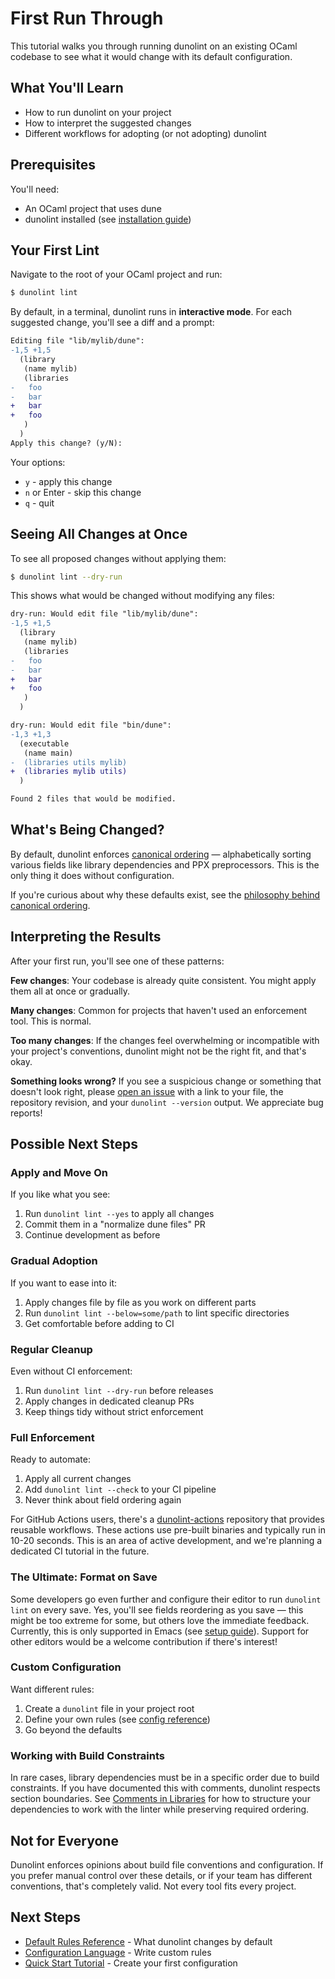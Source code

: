 # First Run Through

This tutorial walks you through running dunolint on an existing OCaml codebase to see what it would change with its default configuration.

## What You'll Learn

- How to run dunolint on your project
- How to interpret the suggested changes
- Different workflows for adopting (or not adopting) dunolint

## Prerequisites

You'll need:
- An OCaml project that uses dune
- dunolint installed (see [installation guide](../../guides/installation))

## Your First Lint

Navigate to the root of your OCaml project and run:

<!-- $MDX skip -->
```sh
$ dunolint lint
```

By default, in a terminal, dunolint runs in **interactive mode**. For each suggested change, you'll see a diff and a prompt:

<!-- $MDX skip -->
```diff
Editing file "lib/mylib/dune":
-1,5 +1,5
  (library
   (name mylib)
   (libraries
-   foo
-   bar
+   bar
+   foo
   )
  )
Apply this change? (y/N):
```

Your options:
- `y` - apply this change
- `n` or Enter - skip this change
- `q` - quit

## Seeing All Changes at Once

To see all proposed changes without applying them:

<!-- $MDX skip -->
```sh
$ dunolint lint --dry-run
```

This shows what would be changed without modifying any files:

<!-- $MDX skip -->
```diff
dry-run: Would edit file "lib/mylib/dune":
-1,5 +1,5
  (library
   (name mylib)
   (libraries
-   foo
-   bar
+   bar
+   foo
   )
  )

dry-run: Would edit file "bin/dune":
-1,3 +1,3
  (executable
   (name main)
-  (libraries utils mylib)
+  (libraries mylib utils)
  )

Found 2 files that would be modified.
```

## What's Being Changed?

By default, dunolint enforces [canonical ordering](../../reference/default-rules.md) — alphabetically sorting various fields like library dependencies and PPX preprocessors. This is the only thing it does without configuration.

If you're curious about why these defaults exist, see the [philosophy behind canonical ordering](../../explanation/canonical-ordering.md).

## Interpreting the Results

After your first run, you'll see one of these patterns:

**Few changes**: Your codebase is already quite consistent. You might apply them all at once or gradually.

**Many changes**: Common for projects that haven't used an enforcement tool. This is normal.

**Too many changes**: If the changes feel overwhelming or incompatible with your project's conventions, dunolint might not be the right fit, and that's okay.

**Something looks wrong?** If you see a suspicious change or something that doesn't look right, please [open an issue](https://github.com/mbarbin/dunolint/issues) with a link to your file, the repository revision, and your `dunolint --version` output. We appreciate bug reports!

## Possible Next Steps

### Apply and Move On
If you like what you see:
1. Run `dunolint lint --yes` to apply all changes
2. Commit them in a "normalize dune files" PR
3. Continue development as before

### Gradual Adoption
If you want to ease into it:
1. Apply changes file by file as you work on different parts
2. Run `dunolint lint --below=some/path` to lint specific directories
3. Get comfortable before adding to CI

### Regular Cleanup
Even without CI enforcement:
1. Run `dunolint lint --dry-run` before releases
2. Apply changes in dedicated cleanup PRs
3. Keep things tidy without strict enforcement

### Full Enforcement
Ready to automate:
1. Apply all current changes
2. Add `dunolint lint --check` to your CI pipeline
3. Never think about field ordering again

For GitHub Actions users, there's a [dunolint-actions](https://github.com/mbarbin/dunolint-actions) repository that provides reusable workflows. These actions use pre-built binaries and typically run in 10-20 seconds. This is an area of active development, and we're planning a dedicated CI tutorial in the future.

### The Ultimate: Format on Save
Some developers go even further and configure their editor to run `dunolint lint` on every save. Yes, you'll see fields reordering as you save — this might be too extreme for some, but others love the immediate feedback. Currently, this is only supported in Emacs (see [setup guide](../../guides/reformatter.md)). Support for other editors would be a welcome contribution if there's interest!

### Custom Configuration
Want different rules:
1. Create a `dunolint` file in your project root
2. Define your own rules (see [config reference](../../reference/config/README.md))
3. Go beyond the defaults

### Working with Build Constraints
In rare cases, library dependencies must be in a specific order due to build constraints. If you have documented this with comments, dunolint respects section boundaries. See [Comments in Libraries](../../explanation/linting-equilibrium/comments-in-libraries.md) for how to structure your dependencies to work with the linter while preserving required ordering.

## Not for Everyone

Dunolint enforces opinions about build file conventions and configuration. If you prefer manual control over these details, or if your team has different conventions, that's completely valid. Not every tool fits every project.

## Next Steps

- [Default Rules Reference](../../reference/default-rules.md) - What dunolint changes by default
- [Configuration Language](../../reference/config/README.md) - Write custom rules
- [Quick Start Tutorial](../quick-start/README.md) - Create your first configuration
